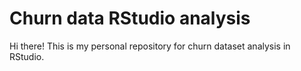 # Churn data RStudio analysis
Hi there!
This is my personal repository for churn dataset analysis in RStudio.
